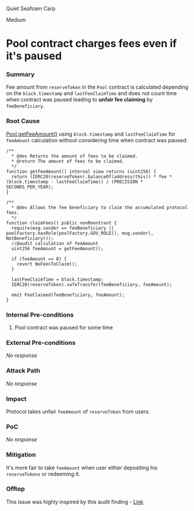 Quiet Seafoam Carp

Medium

# Pool contract charges fees even if it's paused

### Summary

Fee amount from `reserveToken` in the `Pool` contract is calculated depending on the `block.timestamp` and `lastFeeClaimTime` and does not count time when contract was paused leading to **unfair fee claiming** by `feeBeneficiary`.

### Root Cause

[Pool.getFeeAmount()](https://github.com/sherlock-audit/2024-12-plaza-finance/blob/main/plaza-evm/src/Pool.sol#L718) using `block.timestamp` and `lastFeeClaimTime` for `feeAmount` calculation without considering time when contract was paused:
```Solidity
/**
  * @dev Returns the amount of fees to be claimed.
  * @return The amount of fees to be claimed.
  */
function getFeeAmount() internal view returns (uint256) {
  return (IERC20(reserveToken).balanceOf(address(this)) * fee * (block.timestamp - lastFeeClaimTime)) / (PRECISION * SECONDS_PER_YEAR);
}

/**
  * @dev Allows the fee beneficiary to claim the accumulated protocol fees.
  */
function claimFees() public nonReentrant {
  require(msg.sender == feeBeneficiary || poolFactory.hasRole(poolFactory.GOV_ROLE(), msg.sender), NotBeneficiary());
  //@audit calculation of feeAmount
  uint256 feeAmount = getFeeAmount();
  
  if (feeAmount == 0) {
    revert NoFeesToClaim();
  }
  
  lastFeeClaimTime = block.timestamp;
  IERC20(reserveToken).safeTransfer(feeBeneficiary, feeAmount);
  
  emit FeeClaimed(feeBeneficiary, feeAmount);
}
```

### Internal Pre-conditions

1. Pool contract was paused for some time

### External Pre-conditions

_No response_

### Attack Path

_No response_

### Impact

Protocol takes unfair `feeAmount` of `reserveToken` from users.

### PoC

_No response_

### Mitigation

It's more fair to take `feeAmount` when user either depositing his `reserveTokens` or redeeming it.

### Offtop

This issue was highly inspired by this audit finding - [Link](https://github.com/sherlock-audit/2022-11-isomorph-judging/issues/234) 